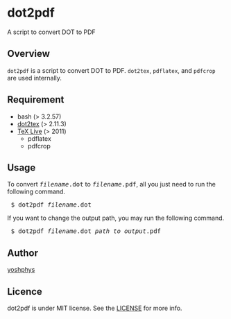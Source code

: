 # dot2pdf
 A script to convert DOT to PDF


## Overview

 `dot2pdf` is a script to convert DOT to PDF.
 `dot2tex`, `pdflatex`, and `pdfcrop` are used internally.


## Requirement

 - bash (> 3.2.57)
 - [dot2tex](https://dot2tex.readthedocs.io/en/latest/index.html) (> 2.11.3)
 - [TeX Live](https://www.tug.org/texlive/) (> 2011)
    - pdflatex
    - pdfcrop


## Usage
 To convert <tt><i>filename</i>.dot</tt> to <tt><i>filename</i>.pdf</tt>, all you just need to run the following command.

 <pre> $ dot2pdf <i>filename</i>.dot </pre>

 If you want to change the output path, you may run the following command.

 <pre> $ dot2pdf <i>filename</i>.dot <i>path_to_output</i>.pdf </pre>


<!--
## Features

## Reference
-->

## Author
 [yoshphys](https://github.com/yoshphys)

## Licence
 dot2pdf is under MIT license. See the [LICENSE](https://github.com/yoshphys/dot2pdf/blob/main/LICENSE) for more info.
